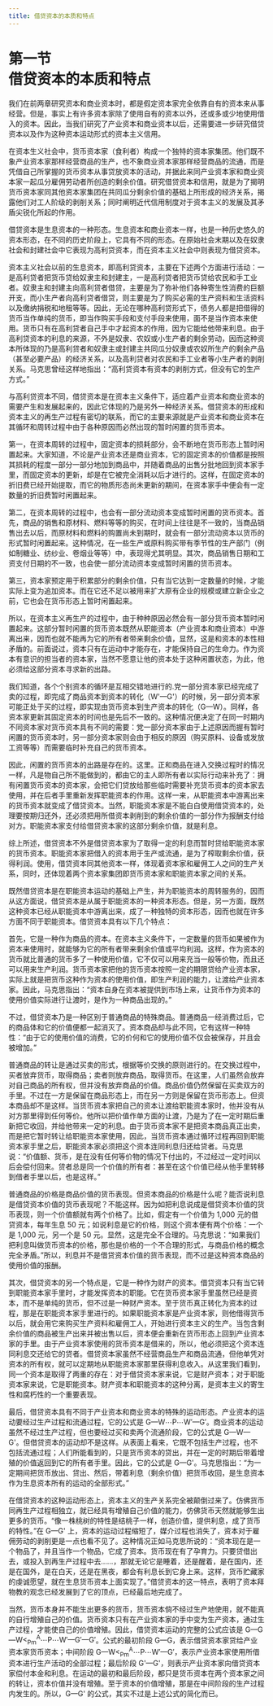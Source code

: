 ```yaml
---
title: 借贷资本的本质和特点
---
```


# 第一节<br>**借贷资本的本质和特点**

我们在前两章研究资本和商业资本时，都是假定资本家完全依靠自有的资本来从事经营。但是，事实上有许多资本家除了使用自有的资本以外，还或多或少地使用借入的资本。因此，当我们研究了产业资本和商业资本以后，还需要进一步研究借贷资本以及作为这种资本运动形式的资本主义信用。

在资本生义社会中，货币资本家（食利者）构成一个独特的资本家集团。他们既不象产业资本家那样经营商品的生产，也不象商业资本家那样经营商品的流通，而是凭借自己所掌握的货币资本从事贷放资本的活动，并据此来同产业资本家和商业资本家一起瓜分雇佣劳动者所创造的剩余价值。研究借贷资本和信用，就是为了揭明货币资本家同其他资本家集团在共同瓜分剩余价值的基础上所形成的经济关系，揭露他们对工人阶级的剥削关系；同时阐明近代信用制度对于资本主义的发展及其矛盾尖锐化所起的作用。

借贷资本是生息资本的一种形态。生息资本和商业资本一样，也是一种历史悠久的资本形态，在不同的历史阶段上，它具有不同的形态。在原始社会末期以及在奴隶社会和封建社会中它表现为高利贷资本，而在资本主义社会中则表现为借贷资本。

资本主义社会以前的生息资本，即高利贷资本，主要在下述两个方面进行活动：一是高利贷者把货币贷给奴隶主和封建主，一是高利贷者把货币贷给农民和手工业者。奴隶主和封建主向高利贷者借贷，主要是为了弥补他们各种寄生性消费的巨额开支，而小生产者向高利贷者借贷，则主要是为了购买必需的生产资料和生活资料以及缴纳捐税和地租等等。因此，无论在哪种高利贷形式下，债务人都是把借得的货币当作单纯的货币，即当作购买手段和支付手段来使用，面不是当作资本来使用。货币只有在高利贷者自己手中才起资本的作用，因为它能给他带来利息。由于高利贷资本的利息的来源，不外是奴隶、农奴或小生产者的剩余劳动，因而这种资本所体现的乃是高利贷者和奴隶主或封建主共同瓜分奴隶或农奴所生产的剩余产品（甚至必要产品）的经济关系，以及高利贷者对农民和手工业者等小生产者的剥削关系。马克思曾经这样地指出：“高利贷资本有资本的剥削方式，但没有它的生产方式。”

与高利贷资本不同，借贷资本是在资本主义条件下，适应着产业资本和商业资本的需要产生和发展起来的，因此它体现的乃是另外一种经济关系。借贷资本的形成和资本主义的再生产过程有密切的联系，而它的主要来源就是产业资本和商业资本在其循环和周转过程中由于各种原因而必然出现的暂时闲置的货币资本。

第一，在资本周转的过程中，固定资本的损耗部分，会不断地在货币形态上暂时闲置起来。大家知道，不论是产业资本还是商业资本，它的固定资本的价值都是按照其损耗的程度一部分一部分地加到商品中，并随着商品的出售分批地回到资本家手里，而固定资本的更新，却是在它被完全消耗以后才进行的。这样，在固定资本的折旧费已经开始提取，而它的物质形态尚未更新的期间，在资本家手中便会有一定数量的折旧费暂时闲置起来。

第二，在资本周转的过程中，也会有一部分流动资本变成暂时闲置的货币资本。首先，商品的销售和原材料、燃料等等的购买，在时间上往往是不一致的，当商品销售出去以后，而原材料和燃料的购置尚未到期时，就会有一部分流动资本以货币的形式暂时闲置起来。这种情况，在一些生产或原料购买带有季节性的生产部门（例如制糖业、纺纱业、卷烟业等等）中，表现得尤其明显。其次，商品销售日期和工资支付日期的不一致，也会使一部分流动资本变成暂时闲置的货币资本。

第三，资本家预定用于积累部分的剩余价值，只有当它达到一定数量的时候，才能实际上变为追加资本。而在它还不足以被用来扩大原有企业的规模或建立新企业之前，它也会在货币形态上暂时闲置起来。

所以，在资本主义再生产的过程中，由于种种原因必然会有一部分货币资本暂时闲置起来。这部分暂时闲置的货币资本既然从职能资本（产业资本和商业资本）中游离出来，因而也就不能再为它的所有者带来剩余价值，显然，这是和资本的本性相矛盾的。前面说过，资本只有在运动中才能存在，才能保持自己的生命力。作为资本有意识的担当者的资本家，当然不愿意让他的资本处于这种闲置状态，为此，他必须给这部分资本寻求新的出路。

我们知道，各个个别资本的循环是互相交错地进行的.党一部分资本家已经完成了卖的过程，即完成了商品资本到资本的转化（W'—G'）的时候，另一部分资本家可能正处于买的过程，即实现由货币资本到生产资本的转化（G—W）。同样，各资本家更新其固定资本的时间也是先后不一致的。这种情况便决定了在同一时期内不同资本家对货币资本具有不同的需要：党一部分资本家由于上述原因而握有暂时闲置的货币资本时，另一部分资本家则会由于相反的原因（购买原料、设备或发放工资等等）而需要临时补充自己的货币资本。

因此，闲置的货币资本的出路是存在的。这里。正和商品在进入交换过程时的情况一样，凡是物自己所不能做到的，都由它的主人即所有者以实际行动来补充了：拥有闲置货币资本的资本家，会把它们贷放给那些临时需要补充货币资本的资本家去使用，并在后者手里重新发挥职能资本的作用。这样一来，从职能资本中游离出来的货币资本就变成了借贷资本。当然，职能资本家是不能白白使用借贷资本的，处理要按期归还外，还必须把用所借资本剥削到的剩余价值的一部分作为报酬支付给对方。职能资本家支付给借贷资本家的这部分剩余价值，就是利息。

综上所述，借贷资本不外是借贷资本家为了取得一定的利息而暂时贷给职能资本家的货币资本。职能资本家把借入的资本用于生产或流通，是为了榨取剩余价值，获得利润。使用，借贷资本同其他资本一样，体现着资本家和雇佣工人之间的生产关系，同时，还体现着两个资本家集团即货币资本家和职能资本家之间的关系。

既然借贷资本是在职能资本运动的基础上产生，并为职能资本的周转服务的，因而从这方面说，借贷资本是从属于职能资本的一种资本形态。但是，另一方面，既然这种资本已经从职能资本中游离出来，成了一种独特的资本形态，因而也就在许多方面不同于职能资本。借贷资本具有以下几个特点：

首先，它是一种作为商品的资本。在资本主义条件下，一定数量的货币如果被作为资本来使用时，就能够为它的所有者带来剩余价值或平均利润。这样，作为资本的货币就比普通的货币多了一种使用价值，它不仅可以用来充当一般等价物，而且还可以用来生产利润。货币资本家把他的货币资本按照一定的期限贷给产业资本家，实际上就是把货币这种作为资本的使用价值，即生产利润的能力，让渡给产业资本家。因此，马克思指出：“资本自身在资本被提供到市场上来，让货币作为资本的使用价值实际进行让渡时，是作为一种商品出现的。”

不过，借贷资本乃是一种区别于普通商品的特殊商品。普通商品一经消费过后，它的商品体和它的价值便都一起消灭了。资本商品却与此不同，它有这样一种特性：“由于它的使用价值的消费，它的价何和它的使用价值不仅会被保存，并且会被增加。”

普通商品的转让是通过买卖的形式，根据等价交换的原则进行的。在交换过程中，买者放弃货币，取得商品；卖者则放弃商品，取得货币。在这里，人们虽然会放弃对自己商品的所有权，但并没有放弃商品的价值。商品价值仍然保留在买卖双方的手里。不过在一方是保留在商品形态上，而在另一方则是保留在货币形态上。但资本商品却不是这样。当货币资本家把自己的资本让渡给职能资本家时，他并没有从对方那里得到任何等价。他所以把价值作单方面的让渡，乃是为了在一定时期后重新把它收回，并给他带来一定的利息。由于货币资本家不是把资本商品真正出卖，而是把它暂时转让给职能资本家使用，因此，当货币资本通过循环过程再回到职能资本家手里之后，职能资本家必须把这个资本连同利息归还给贷者。马克思说：“价值额、货币，是在没有任何等价物的情况下付出的，不过经过一定时间以后会偿付回来。贷者总是同一个价值的所有者：甚至在这个价值已经从他手里转移到借者手里以后，也是这样。”

普通商品的价格是商品价值的货币表现。但资本商品的价格是什么呢？能否说利息是借贷资本价值的货币表现呢？不能这样。因为如把利息说成是借贷资本价值的货币表现，则一个价值额就有两个价格了。比如，假定有一个价值为 1,000 元的借贷资本，每年生息 50 元；如说利息是它的价格，则这个资本便有两个价格：一个是 1,000 元，另一个是 50 元。显然，这是完全不合理的。马克思说：“如果我们把利息叫做货币资本的价格，那也是价格的一个不合理的形式，与商品价格的概念完全矛盾。”所以，利息并不是借贷资本价值的货币表现，而不过是这种资本商品的使用价值的报酬。

其次，借贷资本的另一个特点是，它是一种作为财产的资本。借贷资本只有当它转到职能资本家手里时，才能发挥资本的职能。它在货币资本家手里虽然已经是资本，而不是单纯的货币，但不过是一种财产资本。至于货币真正转化为资本的过程，那是在职能资本家手里进行的。如果职能资本家是产业资本家，则他借得货币以后，就会用它来购买生产资料和雇佣工人，开始进行资本主义的生产。当包含剩余价值的商品被生产出来并被出售以后，资本便会重新在货币形态上回到产业资本家的手里。由于产业资本家使用的货币资本是借来的，所以，他必须把这个资本连同利息交还给它的贷者。借贷资本家虽然不经营商品生产和商品流通，但他单凭对资本的所有权，就可以定期地从职能资本家那里获得利息收入。从这里我们看到，同一个资本是取得了两重的存在：对于借贷资本家来说，它是财产资本；对于职能资本家来说，它是职能资本。财产资本和职能资本的这种分离，是资本主义的寄生性和腐朽性的一个重要表现。

最后，借贷资本具有不同于产业资本和商业资本的特殊的运动形态。产业资本的运动要经过生产过程和流通过程，它的公式是 $\newcommand{\dash}{\mathop{\text{---}}}\mathrm{G\dash W\cdots P\cdots W'\dash G'}$。商业资本的运动虽然不经过生产过程，但也要经过买和卖两个流通阶段，它的公式是 G—W—G'。但借贷资本的运动却不是这样。从表面上看来，它既不包括生产过程，也不包括流通过程；人们所能看到的，只是货币资本的贷出，并在一定的时期后带着增殖的价值返回到它的所有者手里。因此，它的公式是 G—G'。马克思指出：“为一定期间把货币放出、贷出、然后，带着利息（剩余价值）把货币收回，是生息资本作为生息资本所有的运动的全部形式。”

在借贷资本的这种运动形态上，资本主义的生产关系完全被颠倒过来了。仿佛货币同再生产过程相独立，就已经具有增殖自己价值的能力，仿佛货币天然就能够生出更多的货币。“像一株桃树的特性是结桃子一样，创造价值，提供利息，成了货币的特性。”在 G—G' 上，资本的运动过程缩短了，媒介过程也消失了，资本对于雇佣劳动的剥削更是一点也看不见了。这种情况正如马克思所说的：“资本现在是一个物品了，并且当作一个物品，它成了资本。货币现在有了孕育力。只要贷借出去，或投入到再生产过程中去……，那就无论它是睡着，还是醒着，是在国内，还是在国外，是在白天，还是在黑夜，都会有利息长到它身上来。这样，货币贮藏家的虔诚愿望，就在生息货币资本上面实现了。”借贷资本的这一特点，表明了资本拜物教的观念已经发展到了它的顶点，已经最后地完成了。

当然，货币本身并不能生出更多的货币，货币资本倘不经过生产地使用，就不能真的自行增殖自己的价值。货币资本只有在产业资本家的手中变为生产资本，通过生产过程，才能使自己的价值增殖。因此，借贷资本运动的完整的公式应该是 $\newcommand{\dash}{\mathop{\text{---}}}\mathrm{G\dash G\dash W<^A_{Pm}\cdots P\cdots W'\dash G'\dash G'}$。公式的最初阶段 G—G，表示借贷资本家贷给产业资本家货币资本；中间阶段 $\newcommand{\dash}{\mathop{\text{---}}}\mathrm{G\dash W<^A_{Pm}\cdots P\cdots W'\dash G'}$，表示产业资本家使用所借资本进行生产活动的全部过程；最后阶段 G'—G'，则表示产业资本家向借贷资本家偿付本金和利息。在运动的最初和最后阶段，都只是货币资本在两个资本家之间的转让，资本价值并没有增殖。至于资本的价值增殖，那是在中间阶段的生产过程内发生的。所以，G—G' 的公式，其实不过是上述公式的简化而已。